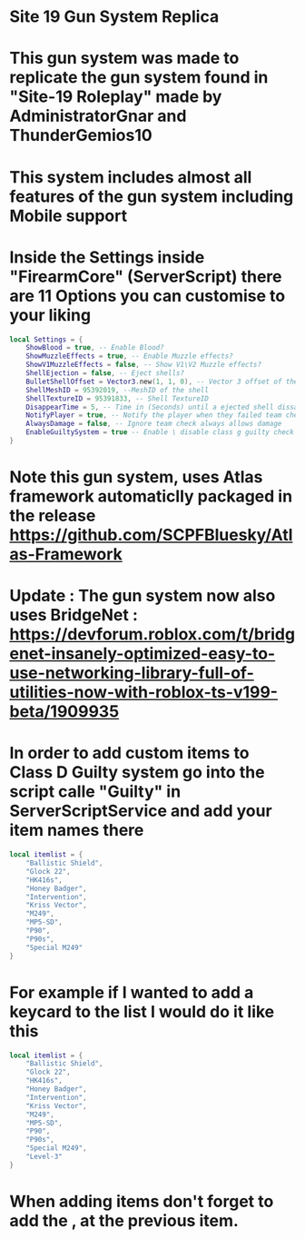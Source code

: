 # Site 19 Gun System Replica

# This gun system was made to replicate the gun system found in "Site-19 Roleplay" made by AdministratorGnar and ThunderGemios10

# This system includes almost all features of the gun system including Mobile support

# Inside the Settings inside "FirearmCore" (ServerScript) there are 11 Options you can customise to your liking

```lua
local Settings = {
	ShowBlood = true, -- Enable Blood?
	ShowMuzzleEffects = true, -- Enable Muzzle effects?
	ShowV1MuzzleEffects = false, -- Show V1\V2 Muzzle effects?
	ShellEjection = false, -- Eject shells?
	BulletShellOffset = Vector3.new(1, 1, 0), -- Vector 3 offset of the bulletshell when ejected
	ShellMeshID = 95392019, --MeshID of the shell
	ShellTextureID = 95391833, -- Shell TextureID
	DisappearTime = 5, -- Time in (Seconds) until a ejected shell dissapears
	NotifyPlayer = true, -- Notify the player when they failed team check
	AlwaysDamage = false, -- Ignore team check always allows damage
	EnableGuiltySystem = true -- Enable \ disable class g guilty check
}
```

# Note this gun system, uses Atlas framework automaticlly packaged in the release https://github.com/SCPFBluesky/Atlas-Framework
# Update : The gun system now also uses BridgeNet  : https://devforum.roblox.com/t/bridgenet-insanely-optimized-easy-to-use-networking-library-full-of-utilities-now-with-roblox-ts-v199-beta/1909935
# In order to add custom items to Class D Guilty system go into the script calle "Guilty" in ServerScriptService and add your item names there

```lua
local itemlist = {
	"Ballistic Shield",
	"Glock 22",
	"HK416s",
	"Honey Badger",
	"Intervention",
	"Kriss Vector",
	"M249",
	"MP5-SD",
	"P90",
	"P90s",
	"Special M249"
}
```
# For example if I wanted to add a keycard to the list I would do it like this

```lua
local itemlist = {
	"Ballistic Shield",
	"Glock 22",
	"HK416s",
	"Honey Badger",
	"Intervention",
	"Kriss Vector",
	"M249",
	"MP5-SD",
	"P90",
	"P90s",
	"Special M249",
	"Level-3"
}
```
# When adding items don't forget to add the , at the previous item.
